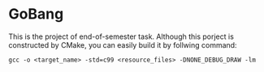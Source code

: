 # GoBang
This is the project of end-of-semester task.
Although this porject is constructed by CMake, you can easily build it by follwing command:
```linux shell
gcc -o <target_name> -std=c99 <resource_files> -DNONE_DEBUG_DRAW -lm
```
